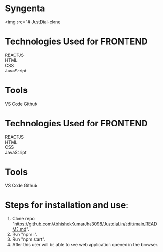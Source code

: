 # Syngenta

<img src="# JustDial-clone









# Technologies Used for FRONTEND
REACTJS <br/>
HTML <br/>
CSS <br/>
JavaScript <br/>


# Tools
VS Code
Github








# Technologies Used for FRONTEND
REACTJS <br/>
HTML <br/>
CSS <br/>
JavaScript <br/>


# Tools
VS Code
Github


# Steps for installation and use:
1. Clone repo "https://github.com/AbhishekKumarJha3098/Justdial.in/edit/main/README.md".
2. Run "npm i".
3. Run "npm start".
4. After this user will be able to see web application opened in the browser.



